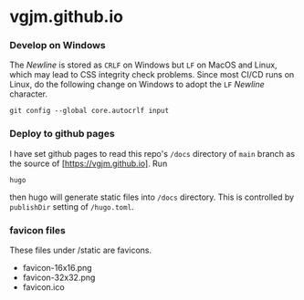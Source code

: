 # vgjm.github.io

### Develop on Windows

The _Newline_ is stored as `CRLF` on Windows but `LF` on MacOS and Linux, which may lead to CSS integrity check problems. Since most CI/CD runs on Linux, do the following change on Windows to adopt the `LF` _Newline_ character.

```
git config --global core.autocrlf input
```

### Deploy to github pages

I have set github pages to read this repo's `/docs` directory of `main` branch as the source of [https://vgjm.github.io]. Run

```
hugo
```

then hugo will generate static files into `/docs` directory. This is controlled by `publishDir` setting of `/hugo.toml`.

### favicon files

These files under /static are favicons.

- favicon-16x16.png
- favicon-32x32.png
- favicon.ico

